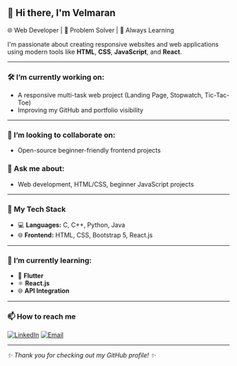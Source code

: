 
## 👋 Hi there, I'm Velmaran

🌐 Web Developer | 🧩 Problem Solver | 🚀 Always Learning

I'm passionate about creating responsive websites and web applications using modern tools like **HTML**, **CSS**, **JavaScript**, and **React**.

---

### 🛠️ I’m currently working on:
- A responsive multi-task web project (Landing Page, Stopwatch, Tic-Tac-Toe)
- Improving my GitHub and portfolio visibility

---

### 🤝 I’m looking to collaborate on:
- Open-source beginner-friendly frontend projects

### 💬 Ask me about:
- Web development, HTML/CSS, beginner JavaScript projects

---

### 🧰 My Tech Stack

- 💻 **Languages:** C, C++, Python, Java  
- 🌐 **Frontend:** HTML, CSS, Bootstrap 5, React.js
  
---

### 🌱 I’m currently learning:
- 🧠 **Flutter**
- ⚛️ **React.js**
- 🌐 **API Integration**

---

### 📫 How to reach me

[![LinkedIn](https://img.shields.io/badge/-LinkedIn-blue?style=flat-square&logo=linkedin)](https://www.linkedin.com/in/velmaran-e-38139b2b0/)
[![Email](https://img.shields.io/badge/-Email-red?style=flat-square&logo=gmail&logoColor=white)](mailto:velmaran2006@gmail.com)

---

_✨ Thank you for checking out my GitHub profile! ✨_
